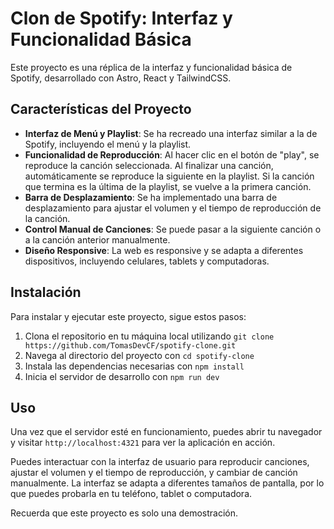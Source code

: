 # Clon de Spotify: Interfaz y Funcionalidad Básica

Este proyecto es una réplica de la interfaz y funcionalidad básica de Spotify, desarrollado con Astro, React y TailwindCSS.

## Características del Proyecto

- **Interfaz de Menú y Playlist**: Se ha recreado una interfaz similar a la de Spotify, incluyendo el menú y la playlist.
- **Funcionalidad de Reproducción**: Al hacer clic en el botón de "play", se reproduce la canción seleccionada. Al finalizar una canción, automáticamente se reproduce la siguiente en la playlist. Si la canción que termina es la última de la playlist, se vuelve a la primera canción.
- **Barra de Desplazamiento**: Se ha implementado una barra de desplazamiento para ajustar el volumen y el tiempo de reproducción de la canción.
- **Control Manual de Canciones**: Se puede pasar a la siguiente canción o a la canción anterior manualmente.
- **Diseño Responsive**: La web es responsive y se adapta a diferentes dispositivos, incluyendo celulares, tablets y computadoras.

## Instalación

Para instalar y ejecutar este proyecto, sigue estos pasos:

1. Clona el repositorio en tu máquina local utilizando `git clone https://github.com/TomasDevCF/spotify-clone.git`
2. Navega al directorio del proyecto con `cd spotify-clone`
3. Instala las dependencias necesarias con `npm install`
4. Inicia el servidor de desarrollo con `npm run dev`

## Uso

Una vez que el servidor esté en funcionamiento, puedes abrir tu navegador y visitar `http://localhost:4321` para ver la aplicación en acción.

Puedes interactuar con la interfaz de usuario para reproducir canciones, ajustar el volumen y el tiempo de reproducción, y cambiar de canción manualmente. La interfaz se adapta a diferentes tamaños de pantalla, por lo que puedes probarla en tu teléfono, tablet o computadora.

Recuerda que este proyecto es solo una demostración.
